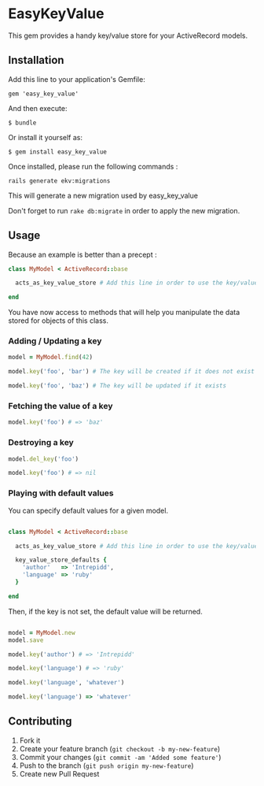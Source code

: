 # EasyKeyValue

This gem provides a handy key/value store for your ActiveRecord models.

## Installation

Add this line to your application's Gemfile:

    gem 'easy_key_value'

And then execute:

    $ bundle

Or install it yourself as:

    $ gem install easy_key_value


Once installed, please run the following commands :

```
rails generate ekv:migrations
```

This will generate a new migration used by easy_key_value

Don't forget to run ```rake db:migrate``` in order to apply the new migration.

## Usage

Because an example is better than a precept :

```ruby
class MyModel < ActiveRecord::base

  acts_as_key_value_store # Add this line in order to use the key/value store

end
```

You have now access to methods that will help you manipulate the data stored for objects of this class.

### Adding / Updating a key

```ruby
model = MyModel.find(42)

model.key('foo', 'bar') # The key will be created if it does not exist

model.key('foo', 'baz') # The key will be updated if it exists
```

### Fetching the value of a key

```ruby
model.key('foo') # => 'baz'
```

### Destroying a key

```ruby
model.del_key('foo')

model.key('foo') # => nil
```

### Playing with default values

You can specify default values for a given model.

```ruby

class MyModel < ActiveRecord::base

  acts_as_key_value_store # Add this line in order to use the key/value store

  key_value_store_defaults {
    'author'   => 'Intrepidd',
    'language' => 'ruby'
  }

end

```

Then, if the key is not set, the default value will be returned.

```ruby

model = MyModel.new
model.save

model.key('author') # => 'Intrepidd'

model.key('language') # => 'ruby'

model.key('language', 'whatever')

model.key('language') => 'whatever'

```

## Contributing

1. Fork it
2. Create your feature branch (`git checkout -b my-new-feature`)
3. Commit your changes (`git commit -am 'Added some feature'`)
4. Push to the branch (`git push origin my-new-feature`)
5. Create new Pull Request
